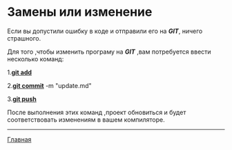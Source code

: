 <h1>Замены или изменение</h1>

Если вы допустили ошибку в коде и отправили его на <em><b>GIT</b></em>, ничего страшного.

Для того ,чтобы изменить програму на <em><b>GIT</b></em> ,вам потребуется ввести несколько команд:

1.**[git add](/gitadd.md)**

2.**[git commit](/gitcommit.md)** -m "update.md"

3.**[git push](/gitpush.md)**

После выполнения этих команд ,проект обновиться и будет соответствовать изменениям в вашем компиляторе.
___
[Главная](/readme.md)